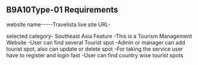 B9A10Type-01 Requirements
--------------------------

website name-----Travelista
live site URL-

selected category- Southeast Asia
Feature
    -This is a Tourism Management Website
    -User can find several Tourist spot
    -Admin or manager can add tourist spot, also can update or delete spot
    -For taking the service user have to register and login fast
    -User can find country wise tourist spots